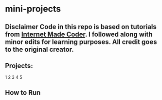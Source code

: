 # mini-projects
## Disclaimer  Code in this repo is based on tutorials from [Internet Made Coder](https://www.youtube.com/@InternetMadeCoder). I followed along with minor edits for learning purposes. All credit goes to the original creator.
## Projects:
1
2
3
4
5
## How to Run
